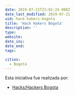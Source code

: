 ```yaml
---
date: 2019-07-21T23:02:24.000Z
date_last_modified: 2019-07-21
uid: hack-hakers-bogota
title: 'Hack Hakers Bogota'
description: ''
type: 
website: 
date_ini: 
date_end: 
tags:

cities: 
  - Bogotá
---
```


Esta iniciativa fue realizada por:

- [Hacks/Hackers Bogota](/organizaciones/hacks-hackers-bogota)
